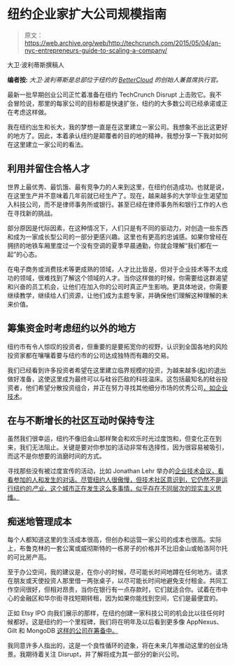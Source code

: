 # 纽约企业家扩大公司规模指南

> 原文：<https://web.archive.org/web/http://techcrunch.com/2015/05/04/an-nyc-entrepreneurs-guide-to-scaling-a-company/>

大卫·波利蒂斯撰稿人

**编者按:** *大卫·波利蒂斯是总部位于纽约的 [BetterCloud](https://web.archive.org/web/20230330202551/http://www.bettercloud.com/) 的创始人兼首席执行官。*

最新一批早期创业公司正忙着准备在纽约 TechCrunch Disrupt 上击败它。我不会冒险说，那里的每家公司的目标都是快速扩张，纽约的大多数公司已经承诺或正在考虑这样做。

我在纽约出生和长大，我的梦想一直是在这里建立一家公司。我想象不出比这更好的地方了。因此，本着承认纽约是颠覆者的目的地的精神，我想分享一下我对如何在这里建立一家公司的看法。

## 利用并留住合格人才

世界上最优秀、最饥饿、最有竞争力的人来到这里，在纽约创造成功。也就是说，在这里生产并不意味着几年前就已经生产了。现在，越来越多的大学毕业生渴望加入科技公司，而不是律师事务所或银行。甚至已经在律师事务所和银行工作的人也在寻找新的挑战。

部分原因是代际因素，在这种情况下，人们只是有不同的驱动力，对创造一些东西和成为一家成长型公司的一部分更感兴趣。这里也有更高的忠诚感。如果你曾经在拥挤的地铁车厢里度过一个没有空调的夏季早晨通勤，你就会理解“我们都在一起”的心态。

在电子商务或消费技术等更成熟的领域，人才比比皆是，但对于企业技术等不太成功的领域，很难找到了解这个领域的人才。当你这样做的时候，你需要给这群渴望和兴奋的员工机会，让他们在加入你的公司时真正产生影响。更具体地说，你需要继续教学，继续给人们资源，让他们成为主题专家，并确保他们理解这种理解的未来价值。

## 筹集资金时考虑纽约以外的地方

纽约市有令人惊叹的投资者，但重要的是要拓宽你的视野，认识到全国各地的风险投资家都在嚷嚷着要与纽约市的公司达成独特而有趣的交易。

我们已经看到许多投资者希望在这里建立临界规模的投资，为越来越多([和](https://web.archive.org/web/20230330202551/https://www.cbinsights.com/blog/etsy-top-nyc-tech-exit/))的退出做好准备，这使这里成为最终可以与硅谷匹敌的科技温床。这包括最知名的硅谷投资者，他们希望分散投资组合，并正在努力寻找其他细分市场的优秀公司[，如企业技术](https://web.archive.org/web/20230330202551/https://techcrunch.com/2015/03/08/the-state-of-enterprise-tech-in-nyc/)。

## 在与不断增长的社区互动时保持专注

虽然我们很幸运，纽约不像旧金山那样聚会和欢乐时光过度饱和，但变化正在到来，我们无法阻止。关键是要对你参加的活动非常有选择性，因为很容易被吸引，而这不是你想要的消磨时间的方式。

寻找那些没有被过度宣传的活动，比如 Jonathan Lehr 举办的[企业技术会议，看看参加的人和发生的对话。尽管纽约人很傲慢，但技术社区意识到，它仍然不是运行纽约的*产业*，这个城市正在发生这么多事情，似乎存在不同层次的现实主义思维。](https://web.archive.org/web/20230330202551/http://www.meetup.com/ny-enterprise-tech/)

## 痴迷地管理成本

每个人都知道这里的生活成本很高，但创办和运营一家公司的成本也很高。实际上，布鲁克林的一套公寓或威彻斯特的一栋房子的价格并不比旧金山或帕洛阿尔托的可比房产高。

至于办公空间，我的建议是，在你小的时候，尽可能长时间地蹲在任何地方。请求在朋友或天使投资人那里借一两张桌子，以尽可能长时间地避免支付租金。共同工作空间很好，但相对昂贵，当你在银行有一点存款时，它们就适合你。试着在市中心的金融区和华尔街寻找短期转租，因为如果你能找到空间，它们是最便宜的。

正如 Etsy IPO 向我们展示的那样，在纽约创建一家科技公司的机会比以往任何时候都好。这是纽约的一个里程碑，我们将在明年及以后看到更多像 AppNexus、Gilt 和 MongoDB [这样的公司在筹备中。](https://web.archive.org/web/20230330202551/https://www.cbinsights.com/tech-ipo-pipeline)

我同意许多人指出的，这是一个良性循环的迹象，将在未来几年推动这里的创业场景。我期待着关注 Disrupt，并了解将成为其一部分的新兴公司。